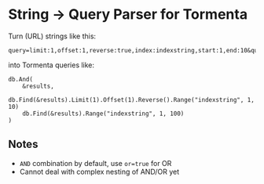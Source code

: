 # String -> Query Parser for Tormenta

Turn (URL) strings like this:

```
query=limit:1,offset:1,reverse:true,index:indexstring,start:1,end:10&query=index:indexstring,start:1,end:100
```

into Tormenta queries like:

```golang
db.And(
    &results,
    db.Find(&results).Limit(1).Offset(1).Reverse().Range("indexstring", 1, 10)
    db.Find(&results).Range("indexstring", 1, 100)
)
```

## Notes

- `AND` combination by default, use `or=true` for OR
- Cannot deal with complex nesting of AND/OR yet